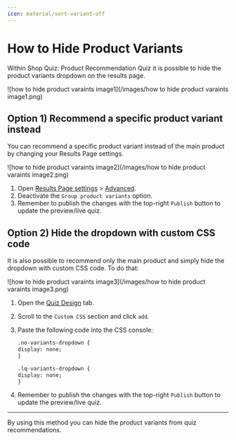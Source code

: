 ```yaml
---
icon: material/sort-variant-off
---
```


# How to Hide Product Variants 

Within Shop Quiz: Product Recommendation Quiz it is possible to hide the product variants dropdown on the results page.

![how to hide product varaints image1](/images/how to hide product varaints image1.png)


## Option 1) Recommend a specific product variant instead

You can recommend a specific product variant instead of the main product by changing your Results Page settings. 

![how to hide product varaints image2](/images/how to hide product varaints image2.png)

1. Open [Results Page settings](https://docs.revenuehunt.com/reference/quiz-builder/#results-page-settings) > [Advanced](https://docs.revenuehunt.com/reference/quiz-builder/#advanced-settings).
2. Deactivate the `Group product variants` option. 
3. Remember to publish the changes with the top-right `Publish` button to update the preview/live quiz.


## Option 2) Hide the dropdown with custom CSS code


It is also possible to recommend only the main product and simply hide the dropdown with custom CSS code. To do that:

![how to hide product varaints image3](/images/how to hide product varaints image3.png)

1. Open the [Quiz Design](https://docs.revenuehunt.com/reference/quiz-builder/#quiz-design) tab.
2. Scroll to the `Custom CSS` section and click `add`.
3. Paste the following code into the CSS console:

    ```html
    .no-variants-dropdown {
    display: none;
    }

    .lq-variants-dropdown {
    display: none;
    }
    ```

4. Remember to publish the changes with the top-right `Publish` button to update the preview/live quiz.

---
By using this method you can hide the product variants from quiz recommendations.

 